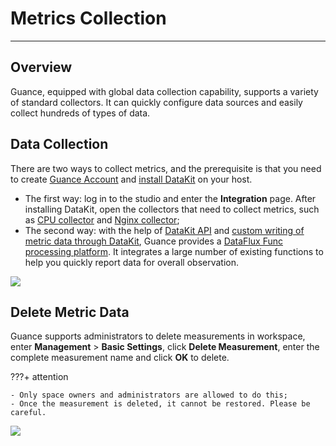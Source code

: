 # Metrics Collection
---

## Overview

Guance, equipped with global data collection capability, supports a variety of standard collectors. It can quickly configure data sources and easily collect hundreds of types of data.

## Data Collection

There are two ways to collect metrics, and the prerequisite is that you need to create [Guance Account](https://auth.guance.com/register) and [install DataKit](../datakit/datakit-install.md) on your host.

- The first way: log in to the studio and enter the **Integration** page. After installing DataKit, open the collectors that need to collect metrics, such as [CPU collector](../datakit/cpu.md) and [Nginx collector](../datakit/nginx.md);
- The second way: with the help of [DataKit API](../datakit/apis.md) and [custom writing of metric data through DataKit](../dataflux-func/write-data-via-datakit.md), Guance provides a [DataFlux Func processing platform](../dataflux-func/quick-start.md). It integrates a large number of existing functions to help you quickly report data for overall observation.

![](img/2.datakit_1.png)

## Delete Metric Data

Guance supports administrators to delete measurements in workspace, enter **Management** > **Basic Settings**, click **Delete Measurement**, enter the complete measurement name and click **OK** to delete.

???+ attention

    - Only space owners and administrators are allowed to do this;
    - Once the measurement is deleted, it cannot be restored. Please be careful.

![](img/3.metric_10.png)
